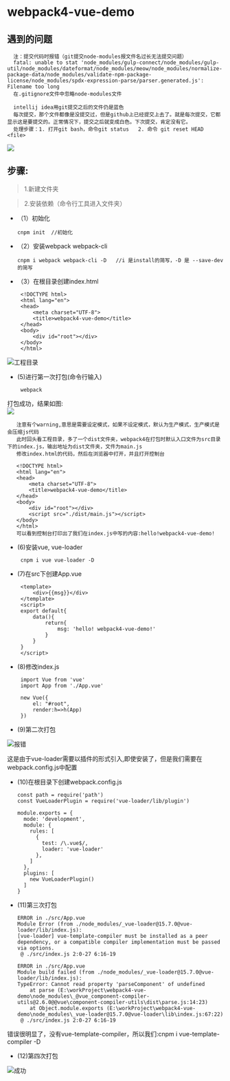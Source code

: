 # webpack4-vue-demo

## 遇到的问题

      注：提交代码时报错（git提交node-modules报文件名过长无法提交问题）
      fatal: unable to stat 'node_modules/gulp-connect/node_modules/gulp-util/node_modules/dateformat/node_modules/meow/node_modules/normalize-package-data/node_modules/validate-npm-package-license/node_modules/spdx-expression-parse/parser.generated.js': Filename too long
      在.gitignore文件中忽略node-modules文件
      
      intellij idea用git提交之后的文件仍是蓝色
      每次提交，那个文件都像是没提交过，但是github上已经提交上去了。就是每次提交，它都显示这是要提交的。正常情况下，提交之后就变成白色。下次提交，肯定没有它。
      处理步骤：1. 打开git bash，命令git status   2. 命令 git reset HEAD <file>
![](https://upload-images.jianshu.io/upload_images/12642255-9bff1a5f635383e5.png)


## 步骤:
> 1.新建文件夹

> 2.安装依赖（命令行工具进入文件夹）

- （1）初始化
     
      cnpm init  //初始化
      
- （2）安装webpack webpack-cli
 
      cnpm i webpack webpack-cli -D   //i 是install的简写，-D 是 --save-dev的简写
   
- （3）在根目录创建index.html

       <!DOCTYPE html>
       <html lang="en">
       <head>
           <meta charset="UTF-8">
           <title>webpack4-vue-demo</title>
       </head>
       <body>
           <div id="root"></div>
       </body>
       </html>  
![工程目录](https://upload-images.jianshu.io/upload_images/12642255-583727756e84c187.png)

- (5)进行第一次打包(命令行输入)

       webpack

打包成功，结果如图:       
![](https://upload-images.jianshu.io/upload_images/12642255-2e1421dde8e55b83.png) 
       
       注意有个warning,意思是需要设定模式，如果不设定模式，默认为生产模式，生产模式是会压缩js代码
       此时回头看工程目录，多了一个dist文件夹，webpack4在打包时默认入口文件为src目录下的index.js，输出地址为dist文件夹，文件为main.js
       修改index.html的代码，然后在浏览器中打开，并且打开控制台
      
       <!DOCTYPE html>
       <html lang="en">
       <head>
           <meta charset="UTF-8">
           <title>webpack4-vue-demo</title>
       </head>
       <body>
           <div id="root"></div>
           <script src="./dist/main.js"></script>
       </body>
       </html>
       可以看到控制台打印出了我们在index.js中写的内容:hello!webpack4-vue-demo!   
   
- (6)安装vue, vue-loader
       
       cnpm i vue vue-loader -D

- (7)在src下创建App.vue
       
       <template>
           <div>{{msg}}</div>
       </template>
       <script>
       export default{
           data(){
               return{
                   msg: 'hello! webpack4-vue-demo!'
               }
           }
       }
       </script>
       
- (8)修改index.js
       
       import Vue from 'vue'
       import App from './App.vue'
       
       new Vue({
           el: "#root",
           render:h=>h(App)
       })

- (9)第二次打包

![报错](https://upload-images.jianshu.io/upload_images/12642255-17d66345fc7e2877.png)

这是由于vue-loader需要以插件的形式引入,即使安装了，但是我们需要在webpack.config.js中配置

- (10)在根目录下创建webpack.config.js

      const path = require('path')
      const VueLoaderPlugin = require('vue-loader/lib/plugin')
       
      module.exports = {
        mode: 'development',
        module: {
          rules: [
            {
              test: /\.vue$/,
              loader: 'vue-loader'
            },
          ]
        },
        plugins: [
          new VueLoaderPlugin()
        ]
      }

- (11)第三次打包
      
      ERROR in ./src/App.vue
      Module Error (from ./node_modules/_vue-loader@15.7.0@vue-loader/lib/index.js):
      [vue-loader] vue-template-compiler must be installed as a peer dependency, or a compatible compiler implementation must be passed via options.
       @ ./src/index.js 2:0-27 6:16-19
      
      ERROR in ./src/App.vue
      Module build failed (from ./node_modules/_vue-loader@15.7.0@vue-loader/lib/index.js):
      TypeError: Cannot read property 'parseComponent' of undefined
          at parse (E:\workProject\webpack4-vue-demo\node_modules\_@vue_component-compiler-utils@2.6.0@@vue\component-compiler-utils\dist\parse.js:14:23)
          at Object.module.exports (E:\workProject\webpack4-vue-demo\node_modules\_vue-loader@15.7.0@vue-loader\lib\index.js:67:22)
       @ ./src/index.js 2:0-27 6:16-19
错误很明显了，没有vue-template-compiler，所以我们:cnpm i vue-template-compiler -D

- (12)第四次打包

![成功](https://upload-images.jianshu.io/upload_images/12642255-9bff1a5f635383e5.png)